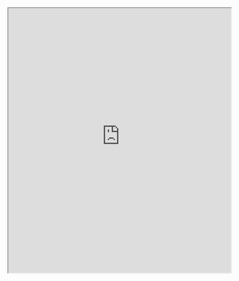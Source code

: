 <!DOCTYPE html>
<html>
<head>
<title>Wipro Bot</title>
<meta charset="utf-8" />
</head>
<body>
<iframe src='https://webchat.botframework.com/embed/voice_command?s=YVeO7RWa3yQ.cwA._Qc.gNncpj6mqNaqsVXai-Tnr7Xi56vR9-8zVo8xmpjV8JM' width="100%" height="600"></iframe>
</body>
</html>
